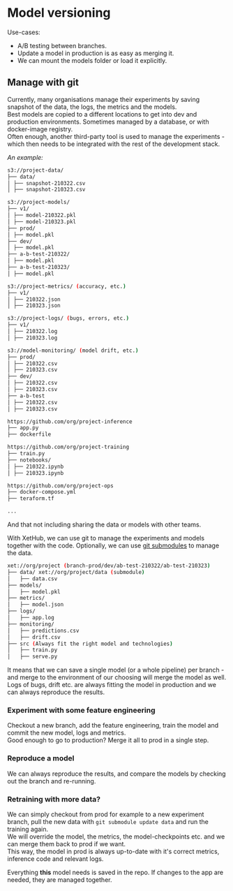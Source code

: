 # Model versioning

Use-cases:

* A/B testing between branches.
* Update a model in production is as easy as merging it.
* We can mount the models folder or load it explicitly.

## Manage with git

Currently, many organisations manage their experiments by saving snapshot of the data, the logs, the metrics and the
models.    
Best models are copied to a different locations to get into dev and production environments. Sometimes managed by a
database, or with docker-image registry.        
Often enough, another third-party tool is used to manage the experiments - which then needs to be integrated with the
rest of the development stack.

*An example:*

```bash
s3://project-data/
├── data/
│ ├── snapshot-210322.csv
│ ├── snapshot-210323.csv

s3://project-models/
├── v1/
│ ├── model-210322.pkl
│ ├── model-210323.pkl
├── prod/
│ ├── model.pkl
├── dev/
│ ├── model.pkl
├── a-b-test-210322/
│ ├── model.pkl
├── a-b-test-210323/
│ ├── model.pkl

s3://project-metrics/ (accuracy, etc.)
├── v1/
│ ├── 210322.json
│ ├── 210323.json

s3://project-logs/ (bugs, errors, etc.)
├── v1/
│ ├── 210322.log
│ ├── 210323.log

s3://model-monitoring/ (model drift, etc.)
├── prod/
│ ├── 210322.csv
│ ├── 210323.csv
├── dev/
│ ├── 210322.csv
│ ├── 210323.csv
├── a-b-test
│ ├── 210322.csv
│ ├── 210323.csv

https://github.com/org/project-inference
├── app.py
├── dockerfile

https://github.com/org/project-training
├── train.py
├── notebooks/
│ ├── 210322.ipynb
│ ├── 210323.ipynb

https://github.com/org/project-ops
├── docker-compose.yml
├── teraform.tf

...
```

And that not including sharing the data or models with other teams.

With XetHub, we can use git to manage the experiments and models together with the code.
Optionally, we can use [git submodules](https://git-scm.com/book/en/v2/Git-Tools-Submodules) to manage the data.

```bash
xet://org/project (branch-prod/dev/ab-test-210322/ab-test-210323)
├── data/ xet://org/project/data (submodule)
│   ├── data.csv
├── models/
│   ├── model.pkl
├── metrics/
│   ├── model.json
├── logs/
│   ├── app.log
├── monitoring/
│   ├── predictions.csv
│   ├── drift.csv
├── src (Always fit the right model and technologies)
│   ├── train.py
│   ├── serve.py 
```

It means that we can save a single model (or a whole pipeline) per branch - and merge to the environment of our
choosing will merge the model as well.
Logs of bugs, drift etc. are always fitting the model in production and we can always reproduce the results.

### Experiment with some feature engineering

Checkout a new branch, add the feature engineering, train the model and commit the new model, logs and metrics.   
Good enough to go to production? Merge it all to prod in a single step.

### Reproduce a model

We can always reproduce the results, and compare the models by checking out the branch and re-running.

### Retraining with more data?

We can simply checkout from prod for example to a new experiment branch, pull the new data
with `git submodule update data` and run the training again.   
We will override the model, the metrics, the model-checkpoints etc. and we can merge them back to prod if we want.  
This way, the model in prod is always up-to-date with it's correct metrics, inference code and relevant logs.

Everything **this** model needs is saved in the repo. If changes to the app are needed, they are managed together.


